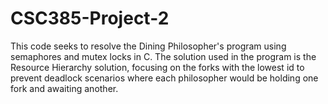 # CSC385-Project-2

This code seeks to resolve the Dining Philosopher's program using semaphores and mutex locks in C. 
The solution used in the program is the Resource Hierarchy solution, focusing on the forks with the lowest id to prevent deadlock scenarios where each philosopher would be holding one fork and awaiting another.

